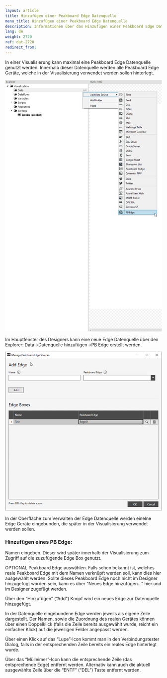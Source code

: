 ```yaml
---
layout: article
title: Hinzufügen einer Peakboard Edge Datenquelle
menu_title: Hinzufügen einer Peakboard Edge Datenquelle
description: Informationen über das Hinzufügen einer Peakboard Edge Datenquelle
lang: de
weight: 2720
ref: dat-2720
redirect_from:
---
```


In einer Visualisierung kann maximal eine Peakboard Edge Datenquelle genutzt werden. Innerhalb dieser Datenquelle werden alle Peakboard Edge Geräte, welche in der Visualisierung verwendet werden sollen hinterlegt.

![img01](/assets/images/data-sources/peakboard-edge/add01.png)

Im Hauptfenster des Designers kann eine neue Edge Datenquelle über den Explorer: Data->Datenquelle hinzufügen->PB Edge erstellt werden.

![img02](/assets/images/data-sources/peakboard-edge/add02.png)

In der Oberfläche zum Verwalten der Edge Datenquelle werden einelne Edge Geräte eingebunden, die später in der Visualisierung verwendet werden sollen. 


### Hinzufügen eines PB Edge:
Namen eingeben. Dieser wird später innerhalb der Visualisierung zum Zugriff auf die zuzufügende Edge Box genutzt.

OPTIONAL Peakboard Edge auswählen. Falls schon bekannt ist, welches reale Peakboard Edge mit dem Namen verknüpft werden soll, kann dies hier ausgewählt werden. Sollte dieses Peakboard Edge noch nicht im Designer hinzugefügt worden sein, kann es über “Neues Edge hinzufügen…” hier und im Designer zugefügt werden.

Über den “Hinzufügen” (“Add”) Knopf wird ein neues Edge zur Datenquelle hinzugefügt.

In der Datenquelle eingebundene Edge werden jeweils als eigene Zeile dargestellt. Der Namen, sowie die Zuordnung des realen Gerätes können über einen Doppelklick (falls die Zeile bereits ausgewählt wurde, reicht ein einfacher Klick) auf die jeweiligen Felder angepasst werden. 

Über einen Klick auf das “Lupe”-Icon kommt man in den Verbindungstester Dialog, falls in der entsprechenden Zeile bereits ein reales Edge hinterlegt wurde.

Über das “Mülleimer”-Icon kann die entsprechende Zeile (das entsprechende Edge) entfernt werden. Alternativ kann auch die aktuell ausgewählte Zeile über die “ENTF” (“DEL”) Taste entfernt werden.